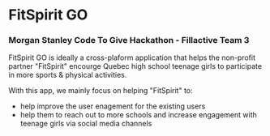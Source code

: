 # FitSpirit GO 
### Morgan Stanley Code To Give Hackathon - Fillactive Team 3

FitSpirit GO is ideally a cross-plaform application that helps the non-profit partner "FitSpirit" encourge Quebec high school teenage girls to participate in more sports & physical activities. 

With this app, we mainly focus on helping "FitSpirit" to: 
* help improve the user enagement for the existing users
* help them to reach out to more schools and increase engagement with teenage girls via social media channels
